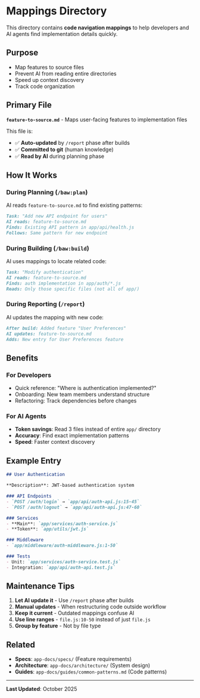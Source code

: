 # Mappings Directory

This directory contains **code navigation mappings** to help developers and AI agents find implementation details quickly.

## Purpose

- Map features to source files
- Prevent AI from reading entire directories
- Speed up context discovery
- Track code organization

## Primary File

**`feature-to-source.md`** - Maps user-facing features to implementation files

This file is:
- ✅ **Auto-updated** by `/report` phase after builds
- ✅ **Committed to git** (human knowledge)
- ✅ **Read by AI** during planning phase

## How It Works

### During Planning (`/baw:plan`)
AI reads `feature-to-source.md` to find existing patterns:
```markdown
Task: "Add new API endpoint for users"
AI reads: feature-to-source.md
Finds: Existing API pattern in app/api/health.js
Follows: Same pattern for new endpoint
```

### During Building (`/baw:build`)
AI uses mappings to locate related code:
```markdown
Task: "Modify authentication"
AI reads: feature-to-source.md
Finds: auth implementation in app/auth/*.js
Reads: Only those specific files (not all of app/)
```

### During Reporting (`/report`)
AI updates the mapping with new code:
```markdown
After build: Added feature "User Preferences"
AI updates: feature-to-source.md
Adds: New entry for User Preferences feature
```

## Benefits

### For Developers
- Quick reference: "Where is authentication implemented?"
- Onboarding: New team members understand structure
- Refactoring: Track dependencies before changes

### For AI Agents
- **Token savings**: Read 3 files instead of entire `app/` directory
- **Accuracy**: Find exact implementation patterns
- **Speed**: Faster context discovery

## Example Entry

```markdown
## User Authentication

**Description**: JWT-based authentication system

### API Endpoints
- `POST /auth/login` → `app/api/auth-api.js:15-45`
- `POST /auth/logout` → `app/api/auth-api.js:47-60`

### Services
- **Main**: `app/services/auth-service.js`
- **Token**: `app/utils/jwt.js`

### Middleware
- `app/middleware/auth-middleware.js:1-50`

### Tests
- Unit: `app/services/auth-service.test.js`
- Integration: `app/api/auth-api.test.js`
```

## Maintenance Tips

1. **Let AI update it** - Use `/report` phase after builds
2. **Manual updates** - When restructuring code outside workflow
3. **Keep it current** - Outdated mappings confuse AI
4. **Use line ranges** - `file.js:10-50` instead of just `file.js`
5. **Group by feature** - Not by file type

## Related

- **Specs**: `app-docs/specs/` (Feature requirements)
- **Architecture**: `app-docs/architecture/` (System design)
- **Guides**: `app-docs/guides/common-patterns.md` (Code patterns)

---

**Last Updated**: October 2025
